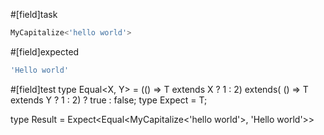 #[field]task
```ts
MyCapitalize<'hello world'>
```

#[field]expected
```ts
'Hello world'
```

#[field]test
type Equal<X, Y> = (<T>() => T extends X ? 1 : 2) extends(
    <T>() => T extends Y ? 1 : 2) ? true : false;
type Expect<T extends true> = T;

type Result = Expect<Equal<MyCapitalize<'hello world'>, 'Hello world'>>